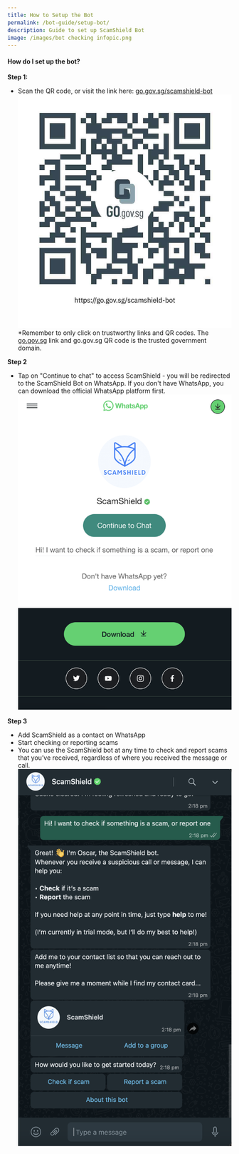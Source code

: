 ```yaml
---
title: How to Setup the Bot
permalink: /bot-guide/setup-bot/
description: Guide to set up ScamShield Bot
image: /images/bot checking infopic.png
---
```

#### **How do I set up the bot?**


**Step 1:**

*   Scan the QR code, or visit the link here: [go.gov.sg/scamshield-bot](http://go.gov.sg/scamshield-bot)
![Bot QR Code](/images/bot%20qr%20code%20small.jpeg)*Remember to only click on trustworthy links and QR codes. The [go.gov.sg](http://go.gov.sg) link and go.gov.sg QR code is the trusted government domain.



**Step 2**

*   Tap on "Continue to chat" to access ScamShield - you will be redirected to the ScamShield Bot on WhatsApp. If you don't have WhatsApp, you can download the official WhatsApp platform first.
 ![Redirect to Bot on WhatsApp](/images/redirection%20to%20bot.png)
 
 **Step 3**

*   Add ScamShield as a contact on WhatsApp
*   Start checking or reporting scams 
*   You can use the ScamShield bot at any time to check and report scams that you’ve received, regardless of where you received the message or call.
![Bot Start Chat](/images/ss%20bot%20opening%20dialogue.png)